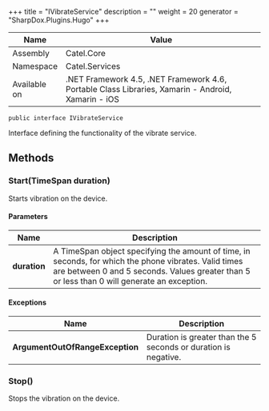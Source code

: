 

+++
title = "IVibrateService" 
description = ""
weight = 20
generator = "SharpDox.Plugins.Hugo"
+++

Name|Value
---|---
Assembly|Catel.Core
Namespace|Catel.Services
Available on|.NET Framework 4.5, .NET Framework 4.6, Portable Class Libraries, Xamarin - Android, Xamarin - iOS

```
public interface IVibrateService
```

Interface defining the functionality of the vibrate service.

## Methods

### Start(TimeSpan duration)

Starts vibration on the device.

#### Parameters

Name|Description
---|---
**duration**|A TimeSpan object specifying the amount of time, in seconds, for which the phone vibrates. Valid times are between 0 and 5 seconds. Values greater than 5 or less than 0 will generate an exception.

#### Exceptions

Name|Description
---|---
**ArgumentOutOfRangeException**|Duration is greater than the 5 seconds or duration is negative.

### Stop()

Stops the vibration on the device.

